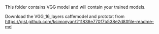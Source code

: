 This folder contains VGG model and will contain your trained models.

Download the VGG_16_layers caffemodel and prototxt from 
https://gist.github.com/ksimonyan/211839e770f7b538e2d8#file-readme-md
